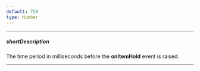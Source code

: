 ```yaml
---
default: 750
type: Number
---
```

---
##### shortDescription
The time period in milliseconds before the **onItemHold** event is raised.

---
